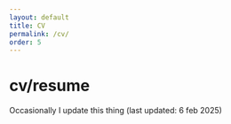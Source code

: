 ```yaml
---
layout: default
title: CV
permalink: /cv/
order: 5
---
```


# cv/resume
Occasionally I update this thing (last updated: 6 feb 2025)